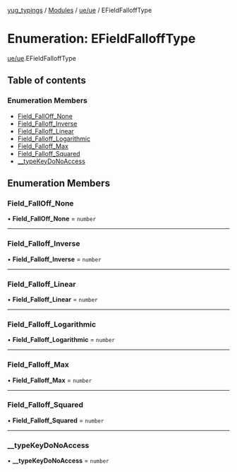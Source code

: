 [yug_typings](../README.md) / [Modules](../modules.md) / [ue/ue](../modules/ue_ue.md) / EFieldFalloffType

# Enumeration: EFieldFalloffType

[ue/ue](../modules/ue_ue.md).EFieldFalloffType

## Table of contents

### Enumeration Members

- [Field\_FallOff\_None](ue_ue.EFieldFalloffType.md#field_falloff_none)
- [Field\_Falloff\_Inverse](ue_ue.EFieldFalloffType.md#field_falloff_inverse)
- [Field\_Falloff\_Linear](ue_ue.EFieldFalloffType.md#field_falloff_linear)
- [Field\_Falloff\_Logarithmic](ue_ue.EFieldFalloffType.md#field_falloff_logarithmic)
- [Field\_Falloff\_Max](ue_ue.EFieldFalloffType.md#field_falloff_max)
- [Field\_Falloff\_Squared](ue_ue.EFieldFalloffType.md#field_falloff_squared)
- [\_\_typeKeyDoNoAccess](ue_ue.EFieldFalloffType.md#__typekeydonoaccess)

## Enumeration Members

### Field\_FallOff\_None

• **Field\_FallOff\_None** = `number`

___

### Field\_Falloff\_Inverse

• **Field\_Falloff\_Inverse** = `number`

___

### Field\_Falloff\_Linear

• **Field\_Falloff\_Linear** = `number`

___

### Field\_Falloff\_Logarithmic

• **Field\_Falloff\_Logarithmic** = `number`

___

### Field\_Falloff\_Max

• **Field\_Falloff\_Max** = `number`

___

### Field\_Falloff\_Squared

• **Field\_Falloff\_Squared** = `number`

___

### \_\_typeKeyDoNoAccess

• **\_\_typeKeyDoNoAccess** = `number`
